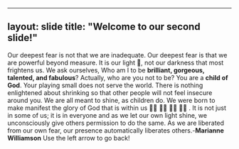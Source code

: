   ---
  layout: slide
  title: "Welcome to our second slide!"
  ---
Our deepest fear is not that we are inadequate. Our deepest fear is that we are powerful beyond measure. It is our light	:high_brightness:, not our darkness that most frightens us. We ask ourselves, Who am I to be **brilliant, gorgeous, talented, and fabulous**? Actually, who are you not to be? You are a **child of God**. Your playing small does not serve the world. There is nothing enlightened about shrinking so that other people will not feel insecure around you. We are all meant to shine, as children do. We were born to make manifest the glory of God that is within us :man_farmer: :man_judge: :woman_technologist: :woman_scientist:	. It is not just in some of us; it is in everyone and as we let our own light shine, we unconsciously give others permission to do the same. As we are liberated from our own fear, our presence automatically liberates others.-**Marianne Williamson**
  Use the left arrow to go back!
  ```
